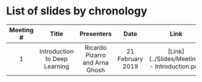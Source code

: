 # List of slides by chronology

| Meeting # | Title | Presenters | Date | Link |
|:---------:|:-----:|:----------:|:----:|:----:|
| 1 | Introduction to Deep Learning | Ricardo Pizarro and Arna Ghosh | 21 February 2019 | [Link](../Slides/Meeting1 - Introduction.pdf) |
